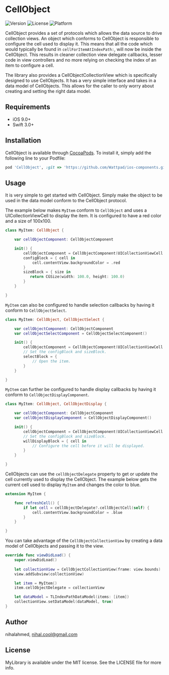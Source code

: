 # CellObject

![Version](https://img.shields.io/badge/pod-v1.0.0-blue.svg)
![License](https://img.shields.io/badge/license-MIT-orange.svg)
![Platform](https://img.shields.io/badge/platform-ios-red.svg)

CellObject provides a set of protocols which allows the data source to drive collection views. An object which conforms to CellObject is responsible to configure the cell used to display it. This means that all the code which would typically be found in `cellForItemAtIndexPath:`, will now be inside the CellObject. This results in cleaner collection view delegate callbacks, lesser code in view controllers and no more relying on checking the index of an item to configure a cell.

The library also provides a CellObjectCollectionView which is specifically designed to use CellObjects. It has a very simple interface and takes in a data model of CellObjects. This allows for the caller to only worry about creating and setting the right data model.

## Requirements

- iOS 9.0+
- Swift 3.0+

## Installation

CellObject is available through [CocoaPods](http://cocoapods.org). To install it, simply add the following line to your Podfile:

```ruby
pod 'CellObject', :git => 'https://github.com/Wattpad/ios-components.git'
```

## Usage

It is very simple to get started with CellObject. Simply make the object to be used in the data model conform to the CellObject protocol.

The example below makes `MyItem` conform to `CellObject` and uses a UICollectionViewCell to display the item. It is configured to have a red color and a size of 100x100.

```swift
class MyItem: CellObject {

    var cellObjectComponent: CellObjectComponent

    init() {
        cellObjectComponent = CellObjectComponent(UICollectionViewCell.self)
        configBlock = { cell in
            cell.contentView.backgroundColor = .red
        }
        sizeBlock = { size in
           return CGSize(width: 100.0, height: 100.0)
        }
    }

}
```

`MyItem` can also be configured to handle selection callbacks by having it conform to `CellObjectSelect`.

```swift
class MyItem: CellObject, CellObjectSelect {

    var cellObjectComponent: CellObjectComponent
    var cellObjectSelectComponent = CellObjectSelectComponent()

    init() {
        cellObjectComponent = CellObjectComponent(UICollectionViewCell.self)
        // Set the configBlock and sizeBlock.
        selectBlock = {
            // Open the item.
        }
    }

}
```

`MyItem` can further be configured to handle display callbacks by having it conform to `CellObjectDisplayComponent`.

```swift
class MyItem: CellObject, CellObjectDisplay {

    var cellObjectComponent: CellObjectComponent
    var cellObjectDisplayComponent = CellObjectDisplayComponent()

    init() {
        cellObjectComponent = CellObjectComponent(UICollectionViewCell.self)
        // Set the configBlock and sizeBlock.
        willDisplayBlock = { cell in
            // Configure the cell before it will be displayed.
        }
    }

}
```

CellObjects can use the `cellObjectDelegate` property to get or update the cell currently used to display the CellObject. The example below gets the current cell used to display `MyItem` and changes the color to blue.

```swift
extension MyItem {

    func refreshCell() {
        if let cell = cellObjectDelegate?.cellObjectCell(self) {
            cell.contentView.backgroundColor = .blue
        }
    }

}
```

You can take advantage of the `CellObjectCollectionView` by creating a data model of CellObjects and passing it to the view.

```swift
override func viewDidLoad() {
    super.viewDidLoad()
    
    let collectionView = CellObjectCollectionView(frame: view.bounds)
    view.addSubview(collectionView)

    let item = MyItem()
    item.cellObjectDelegate = collectionView

    let dataModel = TLIndexPathDataModel(items: [item])
    collectionView.setDataModel(dataModel, true)
}
```

## Author

nihalahmed, nihal.cool@gmail.com

## License

MyLibrary is available under the MIT license. See the LICENSE file for more info.
